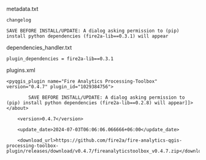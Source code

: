 
metadata.txt

    changelog

	SAVE BEFORE INSTALL/UPDATE: A dialog asking permission to (pip) install python dependencies (fire2a-lib==0.3.1) will appear

dependencies_handler.txt

	plugin_dependencies = fire2a-lib==0.3.1

plugins.xml

	<pyqgis_plugin name="Fire Analytics Processing-Toolbox" version="0.4.7" plugin_id="1029384756">

			SAVE BEFORE INSTALL/UPDATE: A dialog asking permission to (pip) install python dependencies (fire2a-lib==0.2.8) will appear]]></about>

		<version>0.4.7</version>

		<update_date>2024-07-03T06:06:06.066666+06:00</update_date>

		<download_url>https://github.com/fire2a/fire-analytics-qgis-processing-toolbox-plugin/releases/download/v0.4.7/fireanalyticstoolbox_v0.4.7.zip</download_url>

